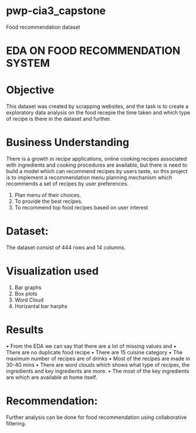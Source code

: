 # pwp-cia3_capstone
Food recommendation dataset
# EDA ON FOOD RECOMMENDATION SYSTEM

# Objective
This dataset was created by scrapping websites, and the task is to create a exploratory data analysis on the food recepie the time taken and which type of recipe is there in the dataset and further. 

# Business Understanding 
 There is a growth in recipe applications, online cooking recipes associated with ingredients and cooking procedures are available, but there is need to build a model which can recommend recipes by users taste, so this project is to implement a recommendation menu planning mechanism which recommends a set of recipes by user preferences.
 1) Plan menu of their choices.
 2) To provide the best recipes.
 3) To recommend top food recipes based on user interest
 
# Dataset:
The dataset consist of 444 rows and 14 columns.

 # Visualization used 
 1) Bar graphs 
 2) Box plots 
 3) Word Cloud 
 4) Horizantal bar harphs

# Results
•	From the EDA we can say that there are a lot of missing values and 
•	There are no duplicate food recipe
•	There are 15 cuisine category
•	The maximum number of recipes are of drinks
•	Most of the recipes are made in 30-40 mins
•	There are word clouds which shows what type of recipes, the ingredients and key ingredients are more. 
•	The most of the key ingredients are which are available at home itself.

# Recommendation:
Further analysis can be done for food recommendation using collaborative filtering.



